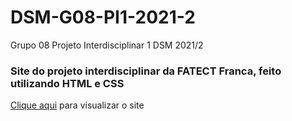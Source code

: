# DSM-G08-PI1-2021-2
Grupo 08 Projeto Interdisciplinar 1 DSM 2021/2

### Site do projeto interdisciplinar da FATECT Franca, feito utilizando HTML e CSS
<a href="https://dsm-g08-pi-1-2021-2.vercel.app/"  target="_blank" >Clique aqui</a> para visualizar o site
